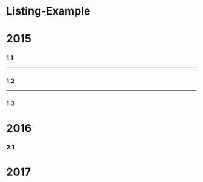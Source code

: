 # Listing-Example

# 2015

### 1.1

___

### 1.2

______________________

### 1.3

# 2016

### 2.1

# 2017
